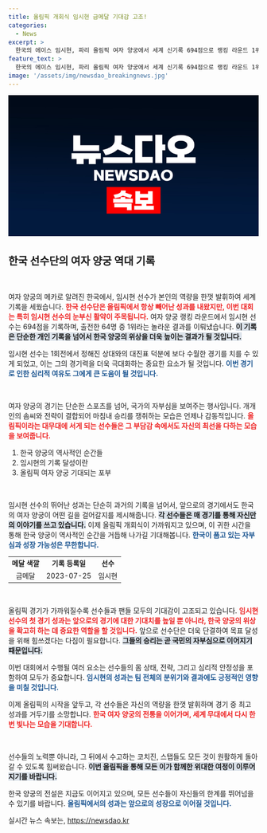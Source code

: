 ```yaml
---
title: 올림픽 개회식 임시현 금메달 기대감 고조!
categories:
  - News
excerpt: >
  한국의 에이스 임시현, 파리 올림픽 여자 양궁에서 세계 신기록 694점으로 랭킹 라운드 1위! 특별한 대진표로 유리한 출발, 과연 금메달 획득 가능성은? 클릭해 확인하세요!
feature_text: >
  한국의 에이스 임시현, 파리 올림픽 여자 양궁에서 세계 신기록 694점으로 랭킹 라운드 1위! 특별한 대진표로 유리한 출발, 과연 금메달 획득 가능성은? 클릭해 확인하세요!
image: '/assets/img/newsdao_breakingnews.jpg'
---
```


<p><img src="/assets/img/newsdao_breakingnews.jpg" alt="ontimetimes 속보" /></p>

<h2 data-ke-size="size26">한국 선수단의 여자 양궁 역대 기록</h2>

<p data-ke-size="size16">&nbsp;</p>

<p>여자 양궁의 메카로 알려진 한국에서, 임시현 선수가 본인의 역량을 한껏 발휘하여 세계 기록을 세웠습니다. <b><span style="color: #ee2323;">한국 선수단은 올림픽에서 항상 빼어난 성과를 내왔지만, 이번 대회는 특히 임시현 선수의 눈부신 활약이 주목됩니다.</span></b> 여자 양궁 랭킹 라운드에서 임시현 선수는 694점을 기록하며, 출전한 64명 중 1위라는 놀라운 결과를 이뤄냈습니다. <b><span style="background-color: #21538527;">이 기록은 단순한 개인 기록을 넘어서 한국 양궁의 위상을 더욱 높이는 결과가 될 것입니다.</span></b> </p>

<p>임시현 선수는 1회전에서 정해진 상대와의 대진표 덕분에 보다 수월한 경기를 치를 수 있게 되었고, 이는 그의 경기력을 더욱 극대화하는 중요한 요소가 될 것입니다. <b><span style="color: #1a5490;">이번 경기로 인한 심리적 여유도 그에게 큰 도움이 될 것입니다.</span></b> </p>

<p data-ke-size="size16">&nbsp;</p>

<p>여자 양궁의 경기는 단순한 스포츠를 넘어, 국가의 자부심을 보여주는 행사입니다. 개개인의 솜씨와 전략이 결합되어 마침내 승리를 쟁취하는 모습은 언제나 감동적입니다. <b><span style="color: #ee2323;">올림픽이라는 대무대에 서게 되는 선수들은 그 부담감 속에서도 자신의 최선을 다하는 모습을 보여줍니다.</span></b> </p>

<ol>
<li>한국 양궁의 역사적인 순간들</li>
<li>임시현의 기록 달성이란</li>
<li>올림픽 여자 양궁 기대되는 포부</li>
</ol>

<p data-ke-size="size16">&nbsp;</p>

<p>임시현 선수의 뛰어난 성과는 단순히 과거의 기록을 넘어서, 앞으로의 경기에서도 한국의 여자 양궁이 어떤 길을 걸어갈지를 제시해줍니다. <b><span style="background-color: #21538527;">각 선수들은 매 경기를 통해 자신만의 이야기를 쓰고 있습니다.</span></b> 이제 올림픽 개회식이 가까워지고 있으며, 이 귀한 시간을 통해 한국 양궁이 역사적인 순간을 거듭해 나가길 기대해봅니다. <b><span style="color: #1a5490;">한국이 품고 있는 자부심과 성장 가능성은 무한합니다.</span></b> </p>

<table style="width: 100%; border-collapse: collapse;">
<tr>
<td style="text-align: center; height: 17px;"><b>메달 색깔</b></td>
<td style="text-align: center; height: 17px;"><b>기록 등록일</b></td>
<td style="text-align: center; height: 17px;"><b>선수</b></td>
</tr>
<tr>
<td style="text-align: center; height: 17px;">금메달</td>
<td style="text-align: center; height: 17px;">2023-07-25</td>
<td style="text-align: center; height: 17px;">임시현</td>
</tr>
</table>

<p data-ke-size="size16">&nbsp;</p>

<p>올림픽 경기가 가까워질수록 선수들과 팬들 모두의 기대감이 고조되고 있습니다. <b><span style="color: #ee2323;">임시현 선수의 첫 경기 성과는 앞으로의 경기에 대한 기대치를 높일 뿐 아니라, 한국 양궁의 위상을 확고히 하는 데 중요한 역할을 할 것입니다.</span></b> 앞으로 선수단은 더욱 단결하여 목표 달성을 위해 힘쓰겠다는 다짐이 필요합니다. <b><span style="background-color: #21538527;">그들의 승리는 곧 국민의 자부심으로 이어지기 때문입니다.</span></b></p>

<p>이번 대회에서 수행될 여러 요소는 선수들의 몸 상태, 전략, 그리고 심리적 안정성을 포함하여 모두가 중요합니다. <b><span style="color: #1a5490;">임시현의 성과는 팀 전체의 분위기와 결과에도 긍정적인 영향을 미칠 것입니다.</span></b> </p>

<p>이제 올림픽의 시작을 앞두고, 각 선수들은 자신의 역량을 한껏 발휘하며 경기 중 최고 성과를 거두기를 소망합니다. <b><span style="color: #ee2323;">한국 여자 양궁의 전통을 이어가며, 세계 무대에서 다시 한번 빛나는 모습을 기대합니다.</span></b> </p>

<p data-ke-size="size16">&nbsp;</p>

<p>선수들의 노력뿐 아니라, 그 뒤에서 수고하는 코치진, 스탭들도 모든 것이 원활하게 돌아갈 수 있도록 힘써왔습니다. <b><span style="background-color: #21538527;">이번 올림픽을 통해 모든 이가 함께한 위대한 여정이 이루어지기를 바랍니다.</span></b> </p>

<p>한국 양궁의 전설은 지금도 이어지고 있으며, 모든 선수들이 자신들의 한계를 뛰어넘을 수 있기를 바랍니다. <b><span style="color: #1a5490;">올림픽에서의 성과는 앞으로의 성장으로 이어질 것입니다.</span></b></p>
실시간 뉴스 속보는, <a href="https://newsdao.kr" rel="dofollow">https://newsdao.kr</a>


